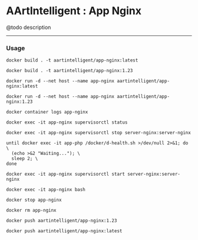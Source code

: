 # AArtIntelligent : App Nginx

@todo description

---

### Usage

```shell
docker build . -t aartintelligent/app-nginx:latest
```

```shell
docker build . -t aartintelligent/app-nginx:1.23
```

```shell
docker run -d --net host --name app-nginx aartintelligent/app-nginx:latest
```

```shell
docker run -d --net host --name app-nginx aartintelligent/app-nginx:1.23
```

```shell
docker container logs app-nginx
```

```shell
docker exec -it app-nginx supervisorctl status
```

```shell
docker exec -it app-nginx supervisorctl stop server-nginx:server-nginx
```

```shell
until docker exec -it app-php /docker/d-health.sh >/dev/null 2>&1; do \
  (echo >&2 "Waiting..."); \
  sleep 2; \
done
```

```shell
docker exec -it app-nginx supervisorctl start server-nginx:server-nginx
```

```shell
docker exec -it app-nginx bash
```

```shell
docker stop app-nginx
```

```shell
docker rm app-nginx
```

```shell
docker push aartintelligent/app-nginx:1.23
```

```shell
docker push aartintelligent/app-nginx:latest
```